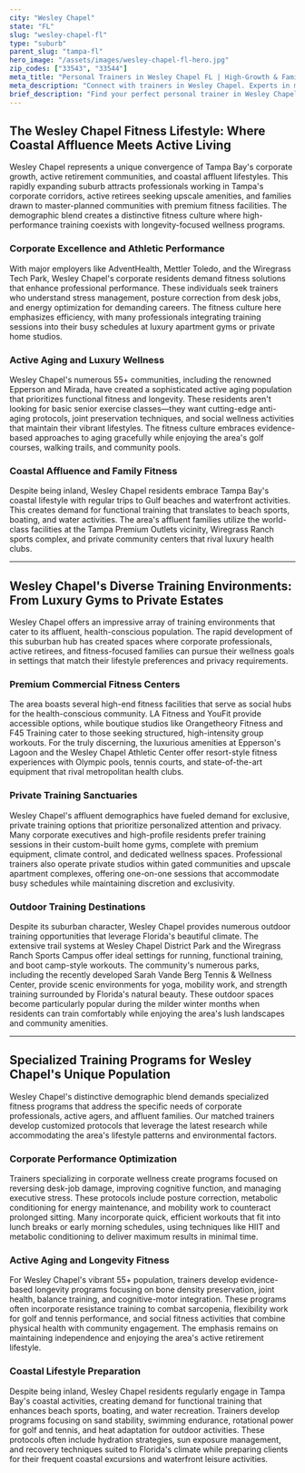 ```yaml
---
city: "Wesley Chapel"
state: "FL"
slug: "wesley-chapel-fl"
type: "suburb"
parent_slug: "tampa-fl"
hero_image: "/assets/images/wesley-chapel-fl-hero.jpg"
zip_codes: ["33543", "33544"]
meta_title: "Personal Trainers in Wesley Chapel FL | High-Growth & Family Master-Planned Fitness"
meta_description: "Connect with trainers in Wesley Chapel. Experts in master-planned amenities, high-growth family health, and efficient commuter routines."
brief_description: "Find your perfect personal trainer in Wesley Chapel, FL, and achieve your fitness goals with expert guidance tailored to your lifestyle. Our elite matching service connects you with certified professionals specializing in corporate performance training, active aging fitness programs, and luxury home gym sessions. Whether you're preparing for Tampa Bay's coastal activities, seeking anti-aging wellness, or building strength in our affluent community, we match you with trainers who understand Wesley Chapel's unique demographic. Start your personalized fitness journey today and transform your health with a trainer who fits your life."
---
```

## The Wesley Chapel Fitness Lifestyle: Where Coastal Affluence Meets Active Living

Wesley Chapel represents a unique convergence of Tampa Bay's corporate growth, active retirement communities, and coastal affluent lifestyles. This rapidly expanding suburb attracts professionals working in Tampa's corporate corridors, active retirees seeking upscale amenities, and families drawn to master-planned communities with premium fitness facilities. The demographic blend creates a distinctive fitness culture where high-performance training coexists with longevity-focused wellness programs.

### Corporate Excellence and Athletic Performance

With major employers like AdventHealth, Mettler Toledo, and the Wiregrass Tech Park, Wesley Chapel's corporate residents demand fitness solutions that enhance professional performance. These individuals seek trainers who understand stress management, posture correction from desk jobs, and energy optimization for demanding careers. The fitness culture here emphasizes efficiency, with many professionals integrating training sessions into their busy schedules at luxury apartment gyms or private home studios.

### Active Aging and Luxury Wellness

Wesley Chapel's numerous 55+ communities, including the renowned Epperson and Mirada, have created a sophisticated active aging population that prioritizes functional fitness and longevity. These residents aren't looking for basic senior exercise classes—they want cutting-edge anti-aging protocols, joint preservation techniques, and social wellness activities that maintain their vibrant lifestyles. The fitness culture embraces evidence-based approaches to aging gracefully while enjoying the area's golf courses, walking trails, and community pools.

### Coastal Affluence and Family Fitness

Despite being inland, Wesley Chapel residents embrace Tampa Bay's coastal lifestyle with regular trips to Gulf beaches and waterfront activities. This creates demand for functional training that translates to beach sports, boating, and water activities. The area's affluent families utilize the world-class facilities at the Tampa Premium Outlets vicinity, Wiregrass Ranch sports complex, and private community centers that rival luxury health clubs.

---

## Wesley Chapel's Diverse Training Environments: From Luxury Gyms to Private Estates

Wesley Chapel offers an impressive array of training environments that cater to its affluent, health-conscious population. The rapid development of this suburban hub has created spaces where corporate professionals, active retirees, and fitness-focused families can pursue their wellness goals in settings that match their lifestyle preferences and privacy requirements.

### Premium Commercial Fitness Centers

The area boasts several high-end fitness facilities that serve as social hubs for the health-conscious community. LA Fitness and YouFit provide accessible options, while boutique studios like Orangetheory Fitness and F45 Training cater to those seeking structured, high-intensity group workouts. For the truly discerning, the luxurious amenities at Epperson's Lagoon and the Wesley Chapel Athletic Center offer resort-style fitness experiences with Olympic pools, tennis courts, and state-of-the-art equipment that rival metropolitan health clubs.

### Private Training Sanctuaries

Wesley Chapel's affluent demographics have fueled demand for exclusive, private training options that prioritize personalized attention and privacy. Many corporate executives and high-profile residents prefer training sessions in their custom-built home gyms, complete with premium equipment, climate control, and dedicated wellness spaces. Professional trainers also operate private studios within gated communities and upscale apartment complexes, offering one-on-one sessions that accommodate busy schedules while maintaining discretion and exclusivity.

### Outdoor Training Destinations

Despite its suburban character, Wesley Chapel provides numerous outdoor training opportunities that leverage Florida's beautiful climate. The extensive trail systems at Wesley Chapel District Park and the Wiregrass Ranch Sports Campus offer ideal settings for running, functional training, and boot camp-style workouts. The community's numerous parks, including the recently developed Sarah Vande Berg Tennis & Wellness Center, provide scenic environments for yoga, mobility work, and strength training surrounded by Florida's natural beauty. These outdoor spaces become particularly popular during the milder winter months when residents can train comfortably while enjoying the area's lush landscapes and community amenities.

---

## Specialized Training Programs for Wesley Chapel's Unique Population

Wesley Chapel's distinctive demographic blend demands specialized fitness programs that address the specific needs of corporate professionals, active agers, and affluent families. Our matched trainers develop customized protocols that leverage the latest research while accommodating the area's lifestyle patterns and environmental factors.

### Corporate Performance Optimization

Trainers specializing in corporate wellness create programs focused on reversing desk-job damage, improving cognitive function, and managing executive stress. These protocols include posture correction, metabolic conditioning for energy maintenance, and mobility work to counteract prolonged sitting. Many incorporate quick, efficient workouts that fit into lunch breaks or early morning schedules, using techniques like HIIT and metabolic conditioning to deliver maximum results in minimal time.

### Active Aging and Longevity Fitness

For Wesley Chapel's vibrant 55+ population, trainers develop evidence-based longevity programs focusing on bone density preservation, joint health, balance training, and cognitive-motor integration. These programs often incorporate resistance training to combat sarcopenia, flexibility work for golf and tennis performance, and social fitness activities that combine physical health with community engagement. The emphasis remains on maintaining independence and enjoying the area's active retirement lifestyle.

### Coastal Lifestyle Preparation

Despite being inland, Wesley Chapel residents regularly engage in Tampa Bay's coastal activities, creating demand for functional training that enhances beach sports, boating, and water recreation. Trainers develop programs focusing on sand stability, swimming endurance, rotational power for golf and tennis, and heat adaptation for outdoor activities. These protocols often include hydration strategies, sun exposure management, and recovery techniques suited to Florida's climate while preparing clients for their frequent coastal excursions and waterfront leisure activities.